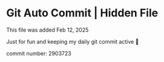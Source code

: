 # Git Auto Commit | Hidden File

This file was added Feb 12, 2025

Just for fun and keeping my daily git commit active 🤪

commit number: 2903723
